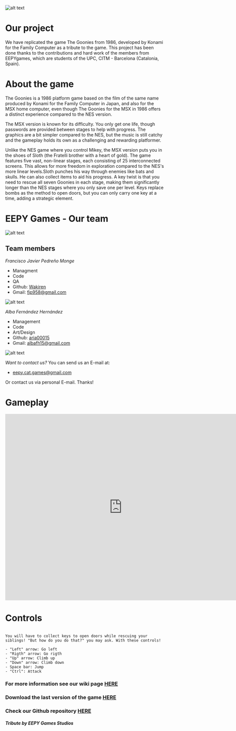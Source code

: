 ![alt text](<EEPY LOGO.png>)

# Our project
We have replicated the game The Goonies from 1986, developed by Konami for the Family Computer as a tribute to the game. This project has been done thanks to the contributions and hard work of the members from EEPYgames, which are students of the UPC, CITM - Barcelona (Catalonia, Spain).

# About the game
The Goonies is a 1986 platform game based on the film of the same name produced by Konami for the Family Computer in Japan, and also for the MSX home computer, even though The Goonies for the MSX in 1986 offers a distinct experience compared to the NES version.

The MSX version is known for its difficulty. You only get one life, though passwords are provided between stages to help with progress. The graphics are a bit simpler compared to the NES, but the music is still catchy and the gameplay holds its own as a challenging and rewarding platformer.

Unlike the NES game where you control Mikey, the MSX version puts you in the shoes of Sloth (the Fratelli brother with a heart of gold). The game features five vast, non-linear stages, each consisting of 25 interconnected screens. This allows for more freedom in exploration compared to the NES's more linear levels.Sloth punches his way through enemies like bats and skulls. He can also collect items to aid his progress. A key twist is that you need to rescue all seven Goonies in each stage, making them significantly longer than the NES stages where you only save one per level. Keys replace bombs as the method to open doors, but you can only carry one key at a time, adding a strategic element.

# EEPY Games - Our team
![alt text](Team.jpeg)

## Team members
_Francisco Javier Pedreño Monge_

* Managment
* Code
* QA
* Github: [Wakiren](https://github.com/Wakiren)
* Gmail: fjp958@gmail.com

![alt text](javi_villager.png)

_Alba Fernández Hernández_

* Management
* Code
* Art/Design
* Github: [aria00015](https://github.com/aria00015)
* Gmail: albafh15@gmail.com

![alt text](alba_villager.png)

_Want to contact us?_
You can send us an E-mail at:

* eepy.cat.games@gmail.com

Or contact us via personal E-mail. Thanks!

# Gameplay
<iframe width="740" height="590" src="https://youtu.be/-eMC8Mv9sJ4" frameborder="0" allowfullscreen></iframe>

# Controls

```

You will have to collect keys to open doors while rescuing your siblings! "But how do you do that?" you may ask. With these controls!

- "Left" arrow: Go left
- "Rigth" arrow: Go rigth
- "Up" arrow: Climb up
- "Down" arrow: Climb down
- Space bar: Jump
- "Ctrl": Attack

```




### For more information see our wiki page [HERE](https://github.com/EEPYgames/The_Goonies-Project_I/wiki)
### Download the last version of the game [HERE]()
### Check our Github repository [HERE](https://github.com/EEPYgames/The_Goonies-Project_I)




#### _Tribute by EEPY Games Studios_